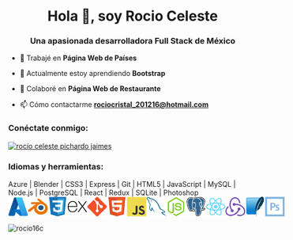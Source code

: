 <h1 align="center">Hola 👋, soy Rocio Celeste</h1>
<h3 align="center">Una apasionada desarrolladora Full Stack de México</h3>

- 🔭 Trabajé en **Página Web de Países**

- 🌱 Actualmente estoy aprendiendo **Bootstrap**

- 👯 Colaboré en **Página Web de Restaurante**

- 📫 Cómo contactarme **rociocristal_201216@hotmail.com**

<h3 align="left">Conéctate conmigo:</h3>
<p align="left">
<a href="https://www.linkedin.com/in/rocio-celeste-webdeveloper/" target="blank"><img align="center" src="https://raw.githubusercontent.com/rahuldkjain/github-profile-readme-generator/master/src/images/icons/Social/linked-in-alt.svg" alt="rocío celeste pichardo jaimes" height="30" width="40"/></a>
</p>

<h3 align="left">Idiomas y herramientas:</h3>
Azure | Blender | CSS3 | Express | Git | HTML5 | JavaScript | MySQL | Node.js | PostgreSQL | React | Redux | SQLite | Photoshop

<div style="width: 500px; display: flex;">
    <img src="https://raw.githubusercontent.com/devicons/devicon/master/icons/azure/azure-original.svg" alt="Azure" width="40" height="40" style="display: inline-block;">
    <img src="https://raw.githubusercontent.com/devicons/devicon/master/icons/blender/blender-original.svg" alt="Blender" width="40" height="40" style="display: inline-block;">
    <img src="https://raw.githubusercontent.com/devicons/devicon/master/icons/css3/css3-original.svg" alt="CSS3" width="40" height="40" style="display: inline-block;">
    <img src="https://raw.githubusercontent.com/devicons/devicon/master/icons/express/express-original.svg" alt="Express" width="40" height="40" style="display: inline-block;">
    <img src="https://raw.githubusercontent.com/devicons/devicon/master/icons/git/git-original.svg" alt="Git" width="40" height="40" style="display: inline-block;">
    <img src="https://raw.githubusercontent.com/devicons/devicon/master/icons/html5/html5-original.svg" alt="HTML5" width="40" height="40" style="display: inline-block;">
    <img src="https://raw.githubusercontent.com/devicons/devicon/master/icons/javascript/javascript-original.svg" alt="JavaScript" width="40" height="40" style="display: inline-block;">
    <img src="https://raw.githubusercontent.com/devicons/devicon/master/icons/mysql/mysql-original.svg" alt="MySQL" width="40" height="40" style="display: inline-block;">
    <img src="https://raw.githubusercontent.com/devicons/devicon/master/icons/nodejs/nodejs-original.svg" alt="Node.js" width="40" height="40" style="display: inline-block;">
    <img src="https://raw.githubusercontent.com/devicons/devicon/master/icons/postgresql/postgresql-original.svg" alt="PostgreSQL" width="40" height="40" style="display: inline-block;">
    <img src="https://raw.githubusercontent.com/devicons/devicon/master/icons/react/react-original.svg" alt="React" width="40" height="40" style="display: inline-block;">
    <img src="https://raw.githubusercontent.com/devicons/devicon/master/icons/redux/redux-original.svg" alt="Redux" width="40" height="40" style="display: inline-block;">
    <img src="https://raw.githubusercontent.com/devicons/devicon/master/icons/sqlite/sqlite-original.svg" alt="SQLite" width="40" height="40" style="display: inline-block;">
    <img src="https://raw.githubusercontent.com/devicons/devicon/master/icons/photoshop/photoshop-line.svg" alt="Photoshop" width="40" height="40" style="display: inline-block;">
</div>

<p><img align="center" src="https://github-readme-stats.vercel.app/api/top-langs?username=rocio16c&show_icons=true&locale=en&layout=compact" alt="rocio16c" /></p>
